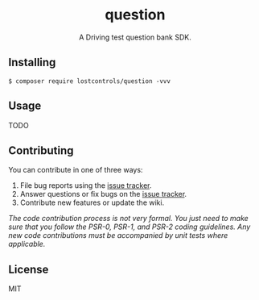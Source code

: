 <h1 align="center"> question </h1>

<p align="center"> A Driving test question bank SDK.</p>


## Installing

```shell
$ composer require lostcontrols/question -vvv
```

## Usage

TODO

## Contributing

You can contribute in one of three ways:

1. File bug reports using the [issue tracker](https://github.com/lostcontrols/question/issues).
2. Answer questions or fix bugs on the [issue tracker](https://github.com/lostcontrols/question/issues).
3. Contribute new features or update the wiki.

_The code contribution process is not very formal. You just need to make sure that you follow the PSR-0, PSR-1, and PSR-2 coding guidelines. Any new code contributions must be accompanied by unit tests where applicable._

## License

MIT